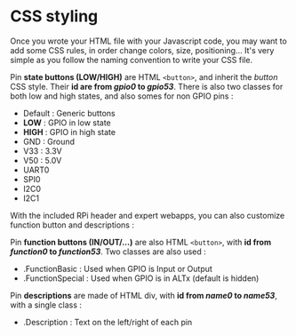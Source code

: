 # CSS styling #
Once you wrote your HTML file with your Javascript code, you may want to add some CSS rules, in order change colors, size, positioning... It's very simple as you follow the naming convention to write your CSS file.

Pin **state buttons (LOW/HIGH)** are HTML `<button>`, and inherit the _button_ CSS style. Their **id are from _gpio0_ to _gpio53_**. There is also two classes for both low and high states, and also somes for non GPIO pins :
  * Default : Generic buttons
  * **LOW** : GPIO in low state
  * **HIGH** : GPIO in high state
  * GND : Ground
  * V33 : 3.3V
  * V50 : 5.0V
  * UART0
  * SPI0
  * I2C0
  * I2C1

With the included RPi header and expert webapps, you can also customize function button and descriptions :

Pin **function buttons (IN/OUT/...)** are also HTML `<button>`, with **id from _function0_ to _function53_**. Two classes are also used :
  * .FunctionBasic : Used when GPIO is Input or Output
  * .FunctionSpecial : Used when GPIO is in ALTx (default is hidden)

Pin **descriptions** are made of HTML div, with **id from _name0_ to _name53_**, with a single class :
  * .Description : Text on the left/right of each pin